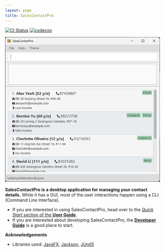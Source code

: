 ```yaml
---
layout: page
title: SalesContactPro
---
```


[![CI Status](https://github.com/se-edu/addressbook-level3/workflows/Java%20CI/badge.svg)](https://github.com/se-edu/addressbook-level3/actions)
[![codecov](https://codecov.io/gh/se-edu/addressbook-level3/branch/master/graph/badge.svg)](https://codecov.io/gh/se-edu/addressbook-level3)

![Ui](images/Ui.png)

**SalesContactPro is a desktop application for managing your contact details.** While it has a GUI, most of the user interactions happen using a CLI (Command Line Interface).

* If you are interested in using SalesContactPro, head over to the [_Quick Start_ section of the **User Guide**](UserGuide.html#quick-start).
* If you are interested about developing SalesContactPro, the [**Developer Guide**](DeveloperGuide.html) is a good place to start.


**Acknowledgements**

* Libraries used: [JavaFX](https://openjfx.io/), [Jackson](https://github.com/FasterXML/jackson), [JUnit5](https://github.com/junit-team/junit5)
